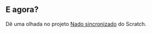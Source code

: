 ## E agora?

Dê uma olhada no projeto [Nado sincronizado](https://projects.raspberrypi.org/en/projects/synchronised-swimming) do Scratch.
